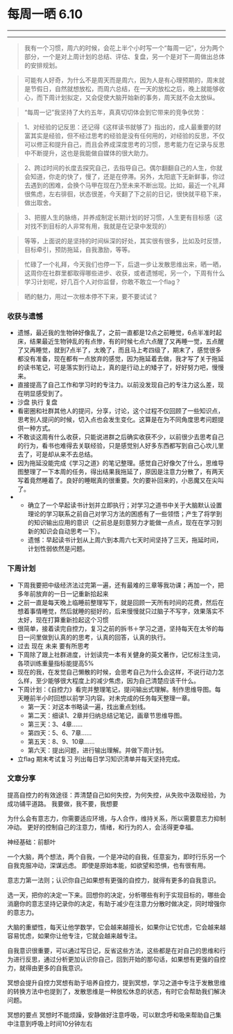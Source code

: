 # 每周一晒 6.10

---
<!-- toc -->
---
> 我有一个习惯，周六的时候，会花上半个小时写一个“每周一记”，分为两个部分，一个是对上周计划的总结、评估、复盘，另一个是对下一周做出总体的安排规划。

>可能有人好奇，为什么不是周天而是周六，因为人是有心理预期的，周末就是节假日，自然就想放松，而周六总结，在一天的放松之后，晚上就能够收心，而下周计划拟定，又会促使大脑开始新的事务，周天就不会太放纵。

>“每周一记”我坚持了大约五年，真真切切体会到它带来的竞争优势：

>1、对经验的记反思：还记得《这样读书就够了》指出的，成人最重要的财富其实是经验，但不经过思考的经验是没有任何用的，对经验的反思，不仅可以修正和提升自己，而且会养成深度思考的习惯，思考能力在记录与反思中不断提升，这也是我能做自媒体的很大助力。

>2、跨过时间的长度去探究自己，去指导自己。偶尔翻翻自己的人生，你就会知道，你走的快了，慢了，还是在停滞。另外，太阳底下无新鲜事，你过去遇到的困难，会换个马甲在现在乃至未来不断出现。比如，最近一个礼拜很焦虑，左右徘徊，状态很差，今天翻了下之前的日记，很快就平稳下来，做出取舍。

>3、把握人生的脉络，并养成制定长期计划的好习惯，人生更有目标感（这对找不到目标的人非常有用，我就是在记录中发现的）

>等等，上面说的是坚持的时间纵深的好处，其实很有很多，比如及时反馈，目标牵引，预防拖延，自我激励，等等。

>忙碌了一个礼拜，今天我们也停一下，后退一步让发散思维出来，晒一晒，这周你在社群里都取得哪些进步、收获，或者遗憾呢，另一个，下周有什么学习计划呢，好几百个人对你监督，你敢不敢立一个flag？

>晒的魅力，用过一次根本停不下来，要不要试试？

### 收获与遗憾
- 遗憾，最近我的生物钟好像乱了，之前一直都是12点之前睡觉，6点半准时起床，结果最近生物钟乱的有点惨，有的时候七点六点醒了又再睡一觉，五点醒了又再睡觉，就到7点半了，太晚了，而且马上考四级了，期末了，感觉很多都没有准备，现在都有一点放弃的感觉，因为拖延着去做，我才写了关于拖延的读书笔记，可是落实到行动上，真的是行动上的矮子了，好好努力吧，慢慢来。
- 直接提高了自己工作和学习时的专注力。以前没发现自己的专注力这么差，现在明显感受到了。
- 沙盘 执行 复盘
- 看密圈和社群其他人的提问，分享，讨论，这个过程不仅回顾了一些知识点，思考别人提问的时候，切入点也会发生变化。这算是在为不同角度思考问题提供一种方式。
- 不敢谈这周有什么收获，只能说进群之后确实收获不少，以前很少去思考自己的行为，看书也难得去关联经验，只是感觉别人好多东西都写到自己心坎儿里去了，可是却从来不去总结。
- 因为拖延没能完成《学习之道》的笔记整理。感觉自己好像欠了什么，思维导图整理了一下本周的任务，得出结果我拖延了，原因是注意力分散了，有两天写着竟然睡着了。良好的睡眠真的很重要。欠的要补回来的，小恶魔又在尖叫了。
- 
  * 确立了一个早起读书计划并立即执行；对学习之道书中关于大脑默认设置理论的学习联系之前自己对学习方法的困惑有了一些领悟；产生了将学到的知识输出应用的意识（之前总是刻意努力才能做一点点，现在在学习到新的知识会自动思考一下）。
  * 遗憾：早起读书计划从上周六到本周六七天时间坚持了三天，拖延时间，计划性弱依然是问题。 

### 下周计划
- 下周我要把中级经济法过完第一遍，还有最难的三章等我功课；再加一个，把多年前放弃的一日一记重新拾起来
- 之前一直是每天晚上临睡前整理写下，就是回顾一天所有时间的花费，然后在想着事情睡觉，然后就睡的挺好的，后来慢慢就只过脑子不写字，效果落实不太好，现在打算重新捡起这个习惯
- 很简单，接着读完自控力，复习之前的拆书＋学习之道，坚持每天在太爷的每日一问里做到认真的的思考，认真的回答，认真的执行。
- 过去 现在 未来  要有所思考
- 下周除了跟上社群进度，计划读完一本有关健身的英文著作，记忆标注生词，各项训练重量指标能提高5%
- 现在的我，在发觉自己懒散的时候，会思考自己为什么会这样，不说行动力怎么样，至少能够很大程度上的减少焦虑，因为自己清楚应该干什么。
- 下周计划：《自控力》看完并整理笔记，提问输出式理解。制作思维导图。每天睡前半小时回想以前学习内容。对未完成的任务每天整理一章。  
  * 第一天：对这本书略读一遍，找出重点划线。  
  * 第二天：细读1、2章并归纳总结记笔记，画章节思维导图。  
  * 第三天：3、4章……  
  * 第四天：5、6、7章……  
  * 第五天：8、9、10章……  
  * 第六天：提出问题，进行输出理解。并做下周计划。  
- 立flag 期末考试复习  列出每日学习知识清单并每天坚持完成。

### 文章分享
  提高自控力的有效途径：弄清楚自己如何失控，为何失控，从失败中汲取经验，为成功铺平道路。
我要做，我不要，我想要

为什么会有意志力，你需要适应环境，与人合作，维持关系，所以需要意志力抑制冲动。
更好的控制自己的注意力，情绪，和行为的人，会活得更幸福。

神经基础：前额叶

一个大脑，两个想法，两个自我，一个是冲动的自我，任意妄为，即时行乐另一个自我克服冲动，深谋远虑。
即使是原始本能，如欲望和恐惧，也有很有用。

意志力第一法则；认识你自己如果想有更强的自控力，就得有更多的自我意识。

选一天，把你的决定一下来。回想你的决定，分析哪些有利于实现目标的，哪些会消磨你的意志坚持记录你的决定，有助于减少在注意力分散时做决定，同时增强你的意志力。

大脑的重塑性，每天让他学数学，它会越来越擅长，如果你让它忧虑，它会越来越容易忧虑，如果你让他专注，它就会越来越专注。

自我意识很重要，可以通过写日记，反省这些方法，这些都是在对自己的思维和行为进行反思，通过分析更加认识你自己，回到开始的那句话，如果想有更强的自控力，就得由更多的自我意识。

冥想会提升自控力冥想有助于培养自控力，提到冥想，学习之道中专注于发散思维的转换方法中也提到了，发散思维是一种放松休息的状态，有时它会帮助我们解决问题。

冥想的要点
冥想时不能烦躁，安静做好注意呼吸，可以默念呼和吸来帮助自己集中注意到呼吸上时间10分钟左右